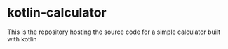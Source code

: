 # kotlin-calculator
This is the repository hosting the source code for a simple calculator built with kotlin
